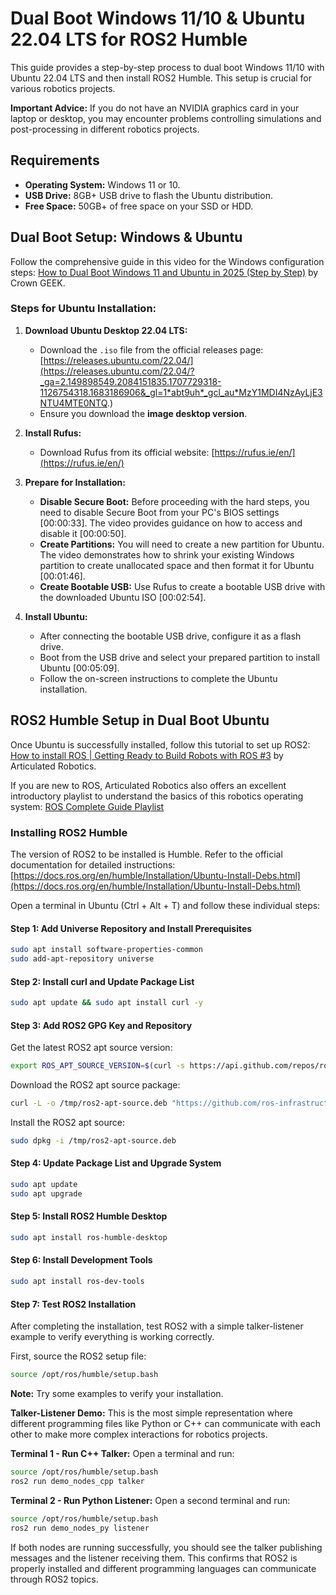 # Dual Boot Windows 11/10 & Ubuntu 22.04 LTS for ROS2 Humble

This guide provides a step-by-step process to dual boot Windows 11/10 with Ubuntu 22.04 LTS and then install ROS2 Humble. This setup is crucial for various robotics projects.

**Important Advice:** If you do not have an NVIDIA graphics card in your laptop or desktop, you may encounter problems controlling simulations and post-processing in different robotics projects.

## Requirements

* **Operating System:** Windows 11 or 10.
* **USB Drive:** 8GB+ USB drive to flash the Ubuntu distribution.
* **Free Space:** 50GB+ of free space on your SSD or HDD.

## Dual Boot Setup: Windows & Ubuntu

Follow the comprehensive guide in this video for the Windows configuration steps:
[How to Dual Boot Windows 11 and Ubuntu in 2025 (Step by Step)](https://youtu.be/MPMnizrPvHE?si=mFPrKJ1Zas_9DEb7) by Crown GEEK.

### Steps for Ubuntu Installation:

1.  **Download Ubuntu Desktop 22.04 LTS:**
    * Download the `.iso` file from the official releases page: [https://releases.ubuntu.com/22.04/](https://releases.ubuntu.com/22.04/?_ga=2.149898549.2084151835.1707729318-1126754318.1683186906&_gl=1*abt9uh*_gcl_au*MzY1MDI4NzAyLjE3NTU4MTE0NTQ.)
    * Ensure you download the **image desktop version**.

2.  **Install Rufus:**
    * Download Rufus from its official website: [https://rufus.ie/en/](https://rufus.ie/en/)

3.  **Prepare for Installation:**
    * **Disable Secure Boot:** Before proceeding with the hard steps, you need to disable Secure Boot from your PC's BIOS settings [00:00:33]. The video provides guidance on how to access and disable it [00:00:50].
    * **Create Partitions:** You will need to create a new partition for Ubuntu. The video demonstrates how to shrink your existing Windows partition to create unallocated space and then format it for Ubuntu [00:01:46].
    * **Create Bootable USB:** Use Rufus to create a bootable USB drive with the downloaded Ubuntu ISO [00:02:54].

4.  **Install Ubuntu:**
    * After connecting the bootable USB drive, configure it as a flash drive.
    * Boot from the USB drive and select your prepared partition to install Ubuntu [00:05:09].
    * Follow the on-screen instructions to complete the Ubuntu installation.

## ROS2 Humble Setup in Dual Boot Ubuntu

Once Ubuntu is successfully installed, follow this tutorial to set up ROS2:
[How to install ROS | Getting Ready to Build Robots with ROS #3](https://youtu.be/uWzOk0nkTcI?si=SQINbyTudW75mUYY) by Articulated Robotics.

If you are new to ROS, Articulated Robotics also offers an excellent introductory playlist to understand the basics of this robotics operating system:
[ROS Complete Guide Playlist](https://youtube.com/playlist?list=PLunhqkrRNRhYYCaSTVP-qJnyUPkTxJnBt&si=GXRbBpOZUJB1KvFU)

### Installing ROS2 Humble

The version of ROS2 to be installed is Humble. Refer to the official documentation for detailed instructions: [https://docs.ros.org/en/humble/Installation/Ubuntu-Install-Debs.html](https://docs.ros.org/en/humble/Installation/Ubuntu-Install-Debs.html)

Open a terminal in Ubuntu (Ctrl + Alt + T) and follow these individual steps:

#### Step 1: Add Universe Repository and Install Prerequisites
```bash
sudo apt install software-properties-common
sudo add-apt-repository universe
```

#### Step 2: Install curl and Update Package List
```bash
sudo apt update && sudo apt install curl -y
```

#### Step 3: Add ROS2 GPG Key and Repository
Get the latest ROS2 apt source version:
```bash
export ROS_APT_SOURCE_VERSION=$(curl -s https://api.github.com/repos/ros-infrastructure/ros-apt-source/releases/latest | grep -F "tag_name" | awk -F\" '{print $4}')
```

Download the ROS2 apt source package:
```bash
curl -L -o /tmp/ros2-apt-source.deb "https://github.com/ros-infrastructure/ros-apt-source/releases/download/${ROS_APT_SOURCE_VERSION}/ros2-apt-source_${ROS_APT_SOURCE_VERSION}.$(. /etc/os-release && echo ${UBUNTU_CODENAME:-${VERSION_CODENAME}})_all.deb"
```

Install the ROS2 apt source:
```bash
sudo dpkg -i /tmp/ros2-apt-source.deb
```

#### Step 4: Update Package List and Upgrade System
```bash
sudo apt update
sudo apt upgrade
```

#### Step 5: Install ROS2 Humble Desktop
```bash
sudo apt install ros-humble-desktop
```

#### Step 6: Install Development Tools
```bash
sudo apt install ros-dev-tools
```

#### Step 7: Test ROS2 Installation
After completing the installation, test ROS2 with a simple talker-listener example to verify everything is working correctly.

First, source the ROS2 setup file:
```bash
source /opt/ros/humble/setup.bash
```

**Note:** Try some examples to verify your installation.

**Talker-Listener Demo:**
This is the most simple representation where different programming files like Python or C++ can communicate with each other to make more complex interactions for robotics projects.

**Terminal 1 - Run C++ Talker:**
Open a terminal and run:
```bash
source /opt/ros/humble/setup.bash
ros2 run demo_nodes_cpp talker
```

**Terminal 2 - Run Python Listener:**
Open a second terminal and run:
```bash
source /opt/ros/humble/setup.bash
ros2 run demo_nodes_py listener
```

If both nodes are running successfully, you should see the talker publishing messages and the listener receiving them. This confirms that ROS2 is properly installed and different programming languages can communicate through ROS2 topics.